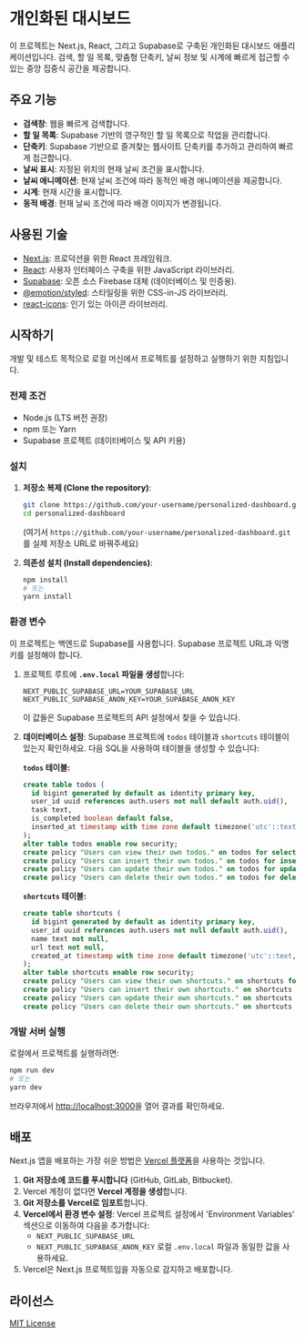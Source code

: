 # 개인화된 대시보드

이 프로젝트는 Next.js, React, 그리고 Supabase로 구축된 개인화된 대시보드 애플리케이션입니다. 검색, 할 일 목록, 맞춤형 단축키, 날씨 정보 및 시계에 빠르게 접근할 수 있는 중앙 집중식 공간을 제공합니다.

## 주요 기능

- **검색창**: 웹을 빠르게 검색합니다.
- **할 일 목록**: Supabase 기반의 영구적인 할 일 목록으로 작업을 관리합니다.
- **단축키**: Supabase 기반으로 즐겨찾는 웹사이트 단축키를 추가하고 관리하여 빠르게 접근합니다.
- **날씨 표시**: 지정된 위치의 현재 날씨 조건을 표시합니다.
- **날씨 애니메이션**: 현재 날씨 조건에 따라 동적인 배경 애니메이션을 제공합니다.
- **시계**: 현재 시간을 표시합니다.
- **동적 배경**: 현재 날씨 조건에 따라 배경 이미지가 변경됩니다.

## 사용된 기술

- [Next.js](https://nextjs.org/): 프로덕션을 위한 React 프레임워크.
- [React](https://react.dev/): 사용자 인터페이스 구축을 위한 JavaScript 라이브러리.
- [Supabase](https://supabase.com/): 오픈 소스 Firebase 대체 (데이터베이스 및 인증용).
- [@emotion/styled](https://emotion.sh/docs/styled): 스타일링을 위한 CSS-in-JS 라이브러리.
- [react-icons](https://react-icons.github.io/react-icons/): 인기 있는 아이콘 라이브러리.

## 시작하기

개발 및 테스트 목적으로 로컬 머신에서 프로젝트를 설정하고 실행하기 위한 지침입니다.

### 전제 조건

- Node.js (LTS 버전 권장)
- npm 또는 Yarn
- Supabase 프로젝트 (데이터베이스 및 API 키용)

### 설치

1.  **저장소 복제 (Clone the repository)**:
    ```bash
    git clone https://github.com/your-username/personalized-dashboard.git
    cd personalized-dashboard
    ```
    (여기서 `https://github.com/your-username/personalized-dashboard.git`를 실제 저장소 URL로 바꿔주세요)

2.  **의존성 설치 (Install dependencies)**:
    ```bash
    npm install
    # 또는
    yarn install
    ```

### 환경 변수

이 프로젝트는 백엔드로 Supabase를 사용합니다. Supabase 프로젝트 URL과 익명 키를 설정해야 합니다.

1.  프로젝트 루트에 **`.env.local` 파일을 생성**합니다:
    ```
    NEXT_PUBLIC_SUPABASE_URL=YOUR_SUPABASE_URL
    NEXT_PUBLIC_SUPABASE_ANON_KEY=YOUR_SUPABASE_ANON_KEY
    ```
    이 값들은 Supabase 프로젝트의 API 설정에서 찾을 수 있습니다.

2.  **데이터베이스 설정**: Supabase 프로젝트에 `todos` 테이블과 `shortcuts` 테이블이 있는지 확인하세요. 다음 SQL을 사용하여 테이블을 생성할 수 있습니다:

    **`todos` 테이블:**
    ```sql
    create table todos (
      id bigint generated by default as identity primary key,
      user_id uuid references auth.users not null default auth.uid(),
      task text,
      is_completed boolean default false,
      inserted_at timestamp with time zone default timezone('utc'::text, now()) not null
    );
    alter table todos enable row security;
    create policy "Users can view their own todos." on todos for select using (auth.uid() = user_id);
    create policy "Users can insert their own todos." on todos for insert with check (auth.uid() = user_id);
    create policy "Users can update their own todos." on todos for update using (auth.uid() = user_id);
    create policy "Users can delete their own todos." on todos for delete using (auth.uid() = user_id);
    ```

    **`shortcuts` 테이블:**
    ```sql
    create table shortcuts (
      id bigint generated by default as identity primary key,
      user_id uuid references auth.users not null default auth.uid(),
      name text not null,
      url text not null,
      created_at timestamp with time zone default timezone('utc'::text, now()) not null
    );
    alter table shortcuts enable row security;
    create policy "Users can view their own shortcuts." on shortcuts for select using (auth.uid() = user_id);
    create policy "Users can insert their own shortcuts." on shortcuts for insert with check (auth.uid() = user_id);
    create policy "Users can update their own shortcuts." on shortcuts for update using (auth.uid() = user_id);
    create policy "Users can delete their own shortcuts." on shortcuts for delete using (auth.uid() = user_id);
    ```

### 개발 서버 실행

로컬에서 프로젝트를 실행하려면:

```bash
npm run dev
# 또는
yarn dev
```

브라우저에서 [http://localhost:3000](http://localhost:3000)을 열어 결과를 확인하세요.

## 배포

Next.js 앱을 배포하는 가장 쉬운 방법은 [Vercel 플랫폼](https://vercel.com/new?utm_medium=default-template&filter=next.js&utm_source=create-next-app&utm_campaign=create-next-app-button)을 사용하는 것입니다.

1.  **Git 저장소에 코드를 푸시합니다** (GitHub, GitLab, Bitbucket).
2.  Vercel 계정이 없다면 **Vercel 계정을 생성**합니다.
3.  **Git 저장소를 Vercel로 임포트**합니다.
4.  **Vercel에서 환경 변수 설정**: Vercel 프로젝트 설정에서 'Environment Variables' 섹션으로 이동하여 다음을 추가합니다:
    *   `NEXT_PUBLIC_SUPABASE_URL`
    *   `NEXT_PUBLIC_SUPABASE_ANON_KEY`
    로컬 `.env.local` 파일과 동일한 값을 사용하세요.
5.  Vercel은 Next.js 프로젝트임을 자동으로 감지하고 배포합니다.

## 라이선스

[MIT License](LICENSE)
